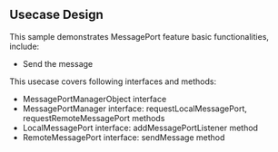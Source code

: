 ## Usecase Design

This sample demonstrates MessagePort feature basic functionalities, include:

* Send the message

This usecase covers following interfaces and methods:

* MessagePortManagerObject interface
* MessagePortManager interface: requestLocalMessagePort, requestRemoteMessagePort methods
* LocalMessagePort interface: addMessagePortListener method
* RemoteMessagePort interface: sendMessage method

